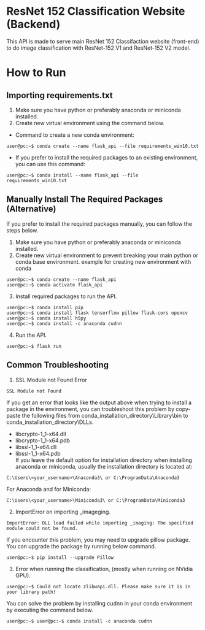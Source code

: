 # ResNet 152 Classification Website (Backend)

This API is made to serve main ResNet 152 Classifaction website (front-end) to do image classification with ResNet-152 V1 and ResNet-152 V2 model.

# How to Run
## Importing requirements.txt
1.  Make sure you have python or preferably anaconda or miniconda installed.
2.  Create new virtual environment using the command below.
- Command to create a new conda environment:
```console
user@pc:~$ conda create --name flask_api --file requirements_win10.txt
```
- If you prefer to install the required packages to an existing environment, you can use this command:
```console
user@pc:~$ conda install --name flask_api --file requirements_win10.txt
```
## Manually Install The Required Packages (Alternative)
If you prefer to install the required packages manually, you can follow the steps below.
1.  Make sure you have python or preferably anaconda or miniconda installed.
2.  Create new virtual environment to prevent breaking your main python or conda base environment.
    example for creating new environment with conda
```console
user@pc:~$ conda create --name flask_api
user@pc:~$ conda activate flask_api
```
3.  Install required packages to run the API.
```console
user@pc:~$ conda install pip
user@pc:~$ conda install flask tensorflow pillow flask-cors opencv
user@pc:~$ conda install h5py
user@pc:~$ conda install -c anaconda cudnn
```
4.  Run the API.
```console
user@pc:~$ flask run
```

## Common Troubleshooting
1.  SSL Module not Found Error
```console
SSL Module not Found
```
If you get an error that looks like the output above when trying to install a package in the environment, you can troubleshoot this problem by copy-paste the following files from conda_installation_directory\Library\bin to conda_installation_directory\DLLs.
- libcrypto-1_1-x64.dll
- libcrypto-1_1-x64.pdb
- libssl-1_1-x64.dll
- libssl-1_1-x64.pdb\
If you leave the default option for installation directory when installing anaconda or miniconda, usually the installation directory is located at:
```console
C:\Users\<your_username>\Anaconda3\ or C:\ProgramData\Anaconda3
```
For Anaconda and for Miniconda:
```console
C:\Users\<your_username>\Miniconda3\ or C:\ProgramData\Miniconda3
```
2. ImportError on importing _imageging.
```console
ImportError: DLL load failed while importing _imaging: The specified module could not be found.
```
If you encounter this problem, you may need to upgrade pillow package. You can upgrade the package by running below command.
```console
user@pc:~$ pip install --upgrade Pillow
```

3.  Error when running the classification, (mostly when running on NVidia GPU).
```console
user@pc:~$ Could not locate zlibwapi.dll. Please make sure it is in your library path!
```
You can solve the problem by installing cudnn in your conda environment by executing the command below.
```console
user@pc:~$ user@pc:~$ conda install -c anaconda cudnn
```
